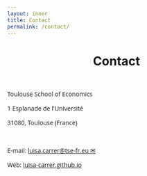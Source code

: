 ```yaml
---
layout: inner
title: Contact
permalink: /contact/
---
```


<head>
<link rel="shortcut icon" type="image/png" href="/favicon2.png">
</head>

# <center> Contact </center>

<p>&nbsp;
</p>

<p style="font-size:14px;font-family: Open Sans, sans-serif"> Toulouse School of Economics </p>

<p style="font-size:14px;font-family: Open Sans, sans-serif"> 1 Esplanade de l'Université </p>

<p style="font-size:14px;font-family: Open Sans, sans-serif">  31080, Toulouse (France) </p>

<p>&nbsp;
</p>

<p style="font-size:14px;font-family: Open Sans, sans-serif"> E-mail: <a href= "mailto:luisa.carrer@tse-fr.eu">luisa.carrer@tse-fr.eu &#9993;</a> </p>
<p style="font-size:14px;font-family: Open Sans, sans-serif"> Web: <a href="https://luisa-carrer.github.io">luisa-carrer.github.io</a> </p>

